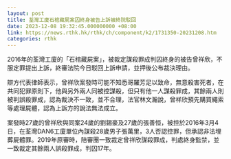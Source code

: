 ```yaml
---
layout: post
title: 荃灣工廈石棺藏屍案囚終身被告上訴被終院駁回
date: 2023-12-08 19:32:45.000000000 +08:00
link: https://news.rthk.hk/rthk/ch/component/k2/1731350-20231208.htm
categories: rthk
---
```


2016年的荃灣工廈的「石棺藏屍案」，被裁定謀殺罪成判囚終身的被告曾祥欣，不服定罪提出上訴，終審法院今日駁回上訴申請，並押後公布裁決理由。

辯方代表律師表示，曾祥欣案發時可能不知悉哥羅芳足以致命，無意殺害死者，在共同犯罪原則下，他與另外兩人同被控謀殺，但只有他一人謀殺罪成，其餘兩人則被判誤殺罪成，認為裁決不一致，並不合理，法官林文瀚說，曾祥欣預先購買繩索等處理屍體，認為上訴方的說法無法成立。

案發時27歲的曾祥欣與同案24歲的劉錫豪及27歲的張善恒，被控於2016年3月4日，在荃灣DAN6工廈單位內謀殺28歲男子張萬里，3人否認控罪，但承認非法埋葬屍體罪。2019年原審時，陪審團一致裁定曾祥欣謀殺罪成，判處終身監禁，並一致裁定其餘兩人誤殺罪成，判囚17年。
